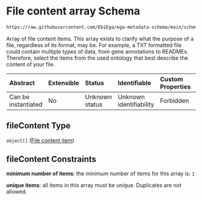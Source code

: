 # File content array Schema

```txt
https://raw.githubusercontent.com/EbiEga/ega-metadata-schema/main/schemas/EGA.common-definitions.json#/definitions/fileObject/properties/fileContent
```

Array of file content items. This array exists to clarify what the purpose of a file, regardless of its format, may be. For example, a TXT formatted file could contain multiple types of data, from gene annotations to READMEs. Therefore, select the items from the used ontology that best describe the content of your file.

| Abstract            | Extensible | Status         | Identifiable            | Custom Properties | Additional Properties | Access Restrictions | Defined In                                                                                           |
| :------------------ | :--------- | :------------- | :---------------------- | :---------------- | :-------------------- | :------------------ | :--------------------------------------------------------------------------------------------------- |
| Can be instantiated | No         | Unknown status | Unknown identifiability | Forbidden         | Forbidden             | none                | [EGA.common-definitions.json\*](../../../schemas/EGA.common-definitions.json "open original schema") |

## fileContent Type

`object[]` ([File content item](ega-12-definitions-ega-file-object-properties-file-content-array-file-content-item.md))

## fileContent Constraints

**minimum number of items**: the minimum number of items for this array is: `1`

**unique items**: all items in this array must be unique. Duplicates are not allowed.
